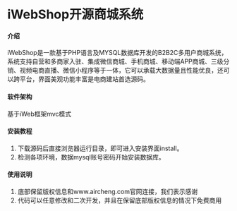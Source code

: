 # iWebShop开源商城系统

#### 介绍
iWebShop是一款基于PHP语言及MYSQL数据库开发的B2B2C多用户商城系统，系统支持自营和多商家入驻、集成微信商城、手机商城、移动端APP商城、三级分销、视频电商直播、微信小程序等于一体，它可以承载大数据量且性能优良，还可以跨平台，界面美观功能丰富是电商建站首选源码。

#### 软件架构
基于iWeb框架mvc模式


#### 安装教程

1.  下载源码后直接浏览器运行目录，即可进入安装界面install。
2.  检测各项环境，数据mysql账号密码开始安装数据库。

#### 使用说明

1.  底部保留版权信息和www.aircheng.com官网连接，我们表示感谢
2.  代码可以任意修改和二次开发，并且在保留底部版权信息的情况下免费商用


